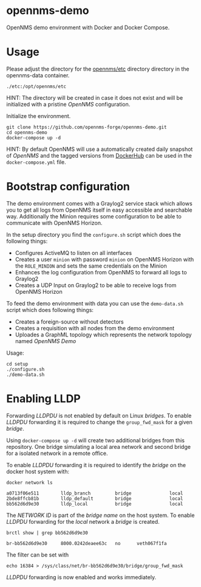 # opennms-demo

OpenNMS demo environment with Docker and Docker Compose.

# Usage

Please adjust the directory for the [opennms/etc](https://github.com/opennms-forge/opennms-demo/blob/master/docker-compose.yml#L35) directory directory in the opennms-data container.

    ./etc:/opt/opennms/etc

HINT: The directory will be created in case it does not exist and will be initialized with a pristine _OpenNMS_ configuration.

Initialize the environment.

    git clone https://github.com/opennms-forge/opennms-demo.git
    cd opennms-demo
    docker-compose up -d

HINT: By default OpenNMS will use a automatically created daily snapshot of _OpenNMS_ and the tagged versions from [DockerHub](https://hub.docker.com/r/opennms/horizon-core-web/) can be used in the `docker-compose.yml` file.

# Bootstrap configuration

The demo environment comes with a Graylog2 service stack which allows you to get all logs from OpenNMS itself in easy accessible and searchable way.
Additionally the Minion requires some configuration to be able to communicate with OpenNMS Horizon.

In the setup directory you find the `configure.sh` script which does the following things:

* Configures ActiveMQ to listen on all interfaces
* Creates a user `minion` with password `minion` on OpenNMS Horizon with the `ROLE_MINION` and sets the same credentials on the Minion
* Enhances the log configuration from OpenNMS to forward all logs to Graylog2
* Creates a UDP Input on Graylog2 to be able to receive logs from OpenNMS Horizon

To feed the demo environment with data you can use the `demo-data.sh` script which does following things:

* Creates a foreign-source without detectors
* Creates a requisition with all nodes from the demo environment
* Uploades a GraphML topology which represents the network topology named _OpenNMS Demo_

Usage:

    cd setup
    ./configure.sh
    ./demo-data.sh

# Enabling LLDP

Forwarding _LLDPDU_ is not enabled by default on Linux _bridges_.
To enable _LLDPDU_ forwarding it is required to change the `group_fwd_mask` for a given _bridge_.

Using `docker-compose up -d` will create two additional bridges from this repository.
One bridge simulating a local area network and second bridge for a isolated network in a remote office.

To enable _LLDPDU_ forwarding it is required to identify the _bridge_ on the docker host system with:

    docker network ls

    a0713f06e511        lldp_branch         bridge              local
    2bde8ffcb81b        lldp_default        bridge              local
    bb562d6d9e30        lldp_local          bridge              local

The _NETWORK ID_ is part of the _bridge name_ on the host system.
To enable _LLDPDU_ forwarding for the _local_ network a _bridge_ is created.

    brctl show | grep bb562d6d9e30

    br-bb562d6d9e30		8000.0242deaee63c	no		veth067f1fa

The filter can be set with

    echo 16384 > /sys/class/net/br-bb562d6d9e30/bridge/group_fwd_mask

_LLDPDU_ forwarding is now enabled and works immediately.
